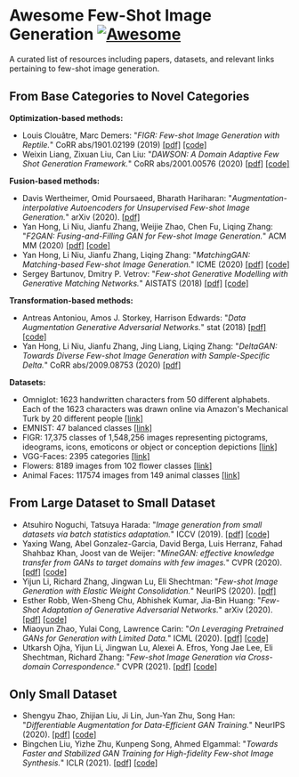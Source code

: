 # Awesome Few-Shot Image Generation  [![Awesome](https://cdn.rawgit.com/sindresorhus/awesome/d7305f38d29fed78fa85652e3a63e154dd8e8829/media/badge.svg)](https://github.com/sindresorhus/awesome)

A curated list of resources including papers, datasets, and relevant links pertaining to few-shot image generation.


## From Base Categories to Novel Categories

**Optimization-based methods:**
+ Louis Clouâtre, Marc Demers: "*FIGR: Few-shot Image Generation with Reptile.*" CoRR abs/1901.02199 (2019) [[pdf]](https://arxiv.org/pdf/1901.02199.pdf) [[code]](https://arxiv.org/pdf/1901.02199.pdf)
+ Weixin Liang, Zixuan Liu, Can Liu: "*DAWSON: A Domain Adaptive Few Shot Generation Framework.*" CoRR abs/2001.00576 (2020) [[pdf]](https://arxiv.org/pdf/2001.00576.pdf) [[code]](https://github.com/LC1905/musegan/)

**Fusion-based methods:**
+ Davis Wertheimer, Omid Poursaeed, Bharath Hariharan: "*Augmentation-interpolative Autoencoders for Unsupervised Few-shot Image Generation.*" arXiv (2020). [[pdf]](https://arxiv.org/pdf/2011.13026.pdf)
+ Yan Hong, Li Niu, Jianfu Zhang, Weijie Zhao, Chen Fu, Liqing Zhang: "*F2GAN: Fusing-and-Filling GAN for Few-shot Image Generation.*" ACM MM (2020) [[pdf]](https://arxiv.org/pdf/2008.01999.pdf) [[code]](https://github.com/bcmi/F2GAN-Few-Shot-Image-Generation)
+ Yan Hong, Li Niu, Jianfu Zhang, Liqing Zhang: "*MatchingGAN: Matching-based Few-shot Image Generation.*" ICME (2020) [[pdf]](https://arxiv.org/pdf/2003.03497.pdf) [[code]](https://github.com/bcmi/MatchingGAN-Few-Shot-Image-Generation)
+ Sergey Bartunov, Dmitry P. Vetrov: "*Few-shot Generative Modelling with Generative Matching Networks.*" AISTATS (2018) [[pdf]](http://proceedings.mlr.press/v84/bartunov18a/bartunov18a.pdf) [[code]](https://github.com/sbos/gmn)

**Transformation-based methods:**
+ Antreas Antoniou, Amos J. Storkey, Harrison Edwards: "*Data Augmentation Generative Adversarial Networks.*" stat (2018) [[pdf]](https://arxiv.org/pdf/1711.04340.pdf) [[code]](https://github.com/AntreasAntoniou/DAGAN) 
+ Yan Hong, Li Niu, Jianfu Zhang, Jing Liang, Liqing Zhang: "*DeltaGAN: Towards Diverse Few-shot Image Generation with Sample-Specific Delta.*" CoRR abs/2009.08753 (2020) [[pdf]](https://arxiv.org/pdf/2009.08753.pdf)

**Datasets:**
+ Omniglot:  1623 handwritten characters from 50 different alphabets. Each of the 1623 characters was drawn online via Amazon's Mechanical Turk by 20 different people [[link]](https://github.com/brendenlake/omniglot/)
+ EMNIST:  47 balanced classes [[link]](https://www.nist.gov/itl/products-and-services/emnist-dataset)
+ FIGR: 17,375 classes of 1,548,256 images representing pictograms, ideograms, icons, emoticons or object or conception depictions [[link]](https://github.com/marcdemers/FIGR-8)
+ VGG-Faces:  2395 categories [[link]](https://drive.google.com/drive/folders/15x2C11OrNeKLMzBDHrv8NPOwyre6H3O5)
+ Flowers:  8189 images from 102 flower classes [[link]](https://www.robots.ox.ac.uk/~vgg/data/flowers/102/)
+ Animal Faces: 117574 images from 149 animal classes [[link]](https://github.com/NVlabs/FUNIT)

## From Large Dataset to Small Dataset

+ Atsuhiro Noguchi, Tatsuya Harada: "*Image generation from small datasets via batch statistics adaptation.*" ICCV (2019). [[pdf]](https://openaccess.thecvf.com/content_ICCV_2019/papers/Noguchi_Image_Generation_From_Small_Datasets_via_Batch_Statistics_Adaptation_ICCV_2019_paper.pdf) [[code]](http://github.com/nogu-atsu/small-dataset-image-generation)
+ Yaxing Wang, Abel Gonzalez-Garcia, David Berga, Luis Herranz, Fahad Shahbaz Khan, Joost van de Weijer: "*MineGAN: effective knowledge transfer from GANs to target domains with few images.*" CVPR (2020). [[pdf]](https://openaccess.thecvf.com/content_CVPR_2020/papers/Wang_MineGAN_Effective_Knowledge_Transfer_From_GANs_to_Target_Domains_With_CVPR_2020_paper.pdf) [[code]](https://github.com/yaxingwang/MineGAN)
+  Yijun Li, Richard Zhang, Jingwan Lu, Eli Shechtman: "*Few-shot Image Generation with Elastic Weight Consolidation.*" NeurIPS (2020). [[pdf]](ttps://arxiv.org/pdf/2012.02780.pdf) 
+ Esther Robb, Wen-Sheng Chu, Abhishek Kumar, Jia-Bin Huang: "*Few-Shot Adaptation of Generative Adversarial Networks.*" arXiv (2020). [[pdf]](https://arxiv.org/pdf/2010.11943.pdf) [[code]](https://github.com/e-271/few-shot-gan)
+ Miaoyun Zhao, Yulai Cong, Lawrence Carin: "*On Leveraging Pretrained GANs for Generation with Limited Data.*" ICML (2020). [[pdf]](http://proceedings.mlr.press/v119/zhao20a/zhao20a.pdf) [[code]](https://github.com/MiaoyunZhao/GANTransferLimitedData)
+ Utkarsh Ojha, Yijun Li, Jingwan Lu, Alexei A. Efros, Yong Jae Lee, Eli Shechtman, Richard Zhang: "*Few-shot Image Generation via Cross-domain Correspondence.*" CVPR (2021). [[pdf]](https://arxiv.org/pdf/2104.06820.pdf) [[code]](https://github.com/utkarshojha/few-shot-gan-adaptation)

## Only Small Dataset

+ Shengyu Zhao, Zhijian Liu, Ji Lin, Jun-Yan Zhu, Song Han: "*Differentiable Augmentation for Data-Efficient GAN Training.*" NeurIPS (2020). [[pdf]](https://arxiv.org/pdf/2006.10738.pdf) [[code]](https://github.com/mit-han-lab/data-efficient-gans)
+ Bingchen Liu, Yizhe Zhu, Kunpeng Song, Ahmed Elgammal: "*Towards Faster and Stabilized GAN Training for High-fidelity Few-shot Image Synthesis.*" ICLR (2021).               [[pdf]](https://arxiv.org/pdf/2101.04775v1.pdf) [[code]](https://github.com/odegeasslbc/FastGAN-pytorch)


